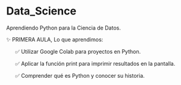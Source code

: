 # Data_Science
Aprendiendo Python para la Ciencia de Datos.

✨ PRIMERA AULA, Lo que aprendimos:
  <ul>✅ Utilizar Google Colab para proyectos en Python.</ul>
  <ul>✅ Aplicar la función print para imprimir resultados en la pantalla.</ul>
  <ul>✅ Comprender qué es Python y conocer su historia.</ul>



